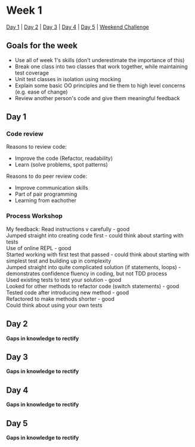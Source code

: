 # Week 1

[Day 1](#day-1) | [Day 2](#day-2) | [Day 3](#day-3) | [Day 4](#day-4) | [Day 5](#day-5) | [Weekend Challenge](#weekend-challenge)

## Goals for the week

- Use all of week 1's skills (don't underestimate the importance of this)
- Break one class into two classes that work together, while maintaining test coverage
- Unit test classes in isolation using mocking
- Explain some basic OO principles and tie them to high level concerns (e.g. ease of change)
- Review another person's code and give them meaningful feedback

## Day 1

### Code review

Reasons to review code:
- Improve the code (Refactor, readability)
- Learn (solve problems, spot patterns)

Reasons to do peer review code:
- Improve communication skills
- Part of pair programming
- Learning from eachother

### Process Workshop

My feedback:
Read instructions v carefully - good  
Jumped straight into creating code first - could think about starting with tests  
Use of online REPL - good  
Started working with first test that passed - could think about starting with simplest test and building up in complexity  
Jumped straight into quite complicated solution (if statements, loops) - demonstrates confidence fluency in coding, but not TDD process  
Used existing tests to test your solution - good  
Looked for other methods to refactor code (switch statements) - good  
Tested code after introducing new method - good  
Refactored to make methods shorter - good  
Could think about using your own tests  

## Day 2

**Gaps in knowledge to rectify**


## Day 3

**Gaps in knowledge to rectify**

## Day 4

**Gaps in knowledge to rectify**

## Day 5

**Gaps in knowledge to rectify**
